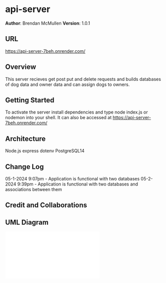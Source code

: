 # api-server

**Author**: Brendan McMullen
**Version**: 1.0.1

## URL
https://api-server-7beh.onrender.com/

## Overview
This server recieves get post put and delete requests and builds databases of dog data and owner data and can assign dogs to owners.

## Getting Started
To activate the server install dependencies and type node index.js or nodemon into your shell. It can also be accessed at https://api-server-7beh.onrender.com/

## Architecture
Node.js
express
dotenv
PostgreSQL14

## Change Log

05-1-2024 9:07pm - Application is functional with two databases
05-2-2024 9:39pm - Application is functional with two databases and associations between them

## Credit and Collaborations


## UML Diagram
![Diagram](UML_Diagram.pdf)
